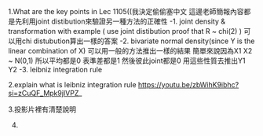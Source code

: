 1.What are the key points in Lec 1105((我決定偷偷塞中文
    這邊老師簡報內容都是先利用joint distibution來驗證另一種方法的正確性
-1. joint density & transformation with example ( use joint distibution proof that R ~ chi(2) )
    可以用chi distubution算出一樣的答案
-2. bivariate normal density(since Y is the linear combination of X) 
    可以用一般的方法推出一樣的結果
    簡單來說因為X1 X2 ~ N(0,1) 所以平均都是0 表準差都是1 然後彼此joint都是0
    用這些性質去推出Y1 Y2
-3. leibniz integration rule

2.explain what is leibniz integration rule
  https://youtu.be/zbWihK9ibhc?si=zCuQF_Mpk9jIVPZ_

3.投影片裡有清楚說明

4.

